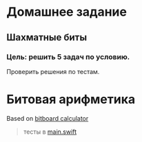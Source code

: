 # Домашнее задание
## Шахматные биты
### Цель: решить 5 задач по условию.

Проверить решения по тестам.

# Битовая арифметика

Based on [bitboard calculator](https://gekomad.github.io/Cinnamon/BitboardCalculator/)

> тесты в [main.swift](https://github.com/c-villain/OTUS_algo/blob/main/HW3/Otus_algo/main.swift)
